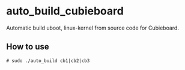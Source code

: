 auto_build_cubieboard
=====================

Automatic build uboot, linux-kernel from source code for Cubieboard.

## How to use

    # sudo ./auto_build cb1|cb2|cb3

